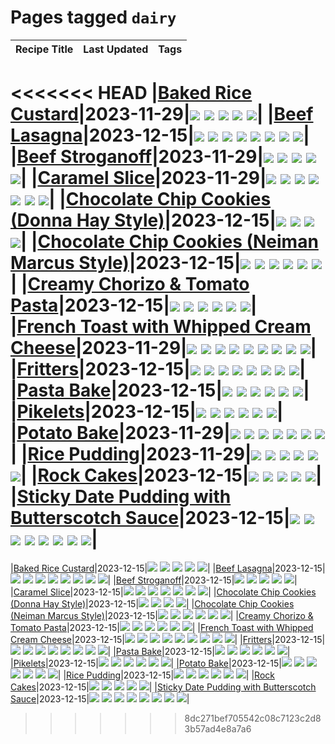 # Pages tagged `dairy`

|Recipe Title|Last Updated|Tags
|:---|:---|:---|
<<<<<<< HEAD
|[Baked Rice Custard](../recipes/bakedricecustard.md)|2023-11-29|[![](https://img.shields.io/badge/tag-baked-e5c1d4)](../tags/baked.md) [![](https://img.shields.io/badge/tag-dairy-10cdd6)](../tags/dairy.md) [![](https://img.shields.io/badge/tag-dessert-b7439e)](../tags/dessert.md) [![](https://img.shields.io/badge/tag-rice-1754e4)](../tags/rice.md) [![](https://img.shields.io/badge/tag-vegetarian-517a72)](../tags/vegetarian.md)|
|[Beef Lasagna](../recipes/beeflasagna.md)|2023-12-15|[![](https://img.shields.io/badge/tag-baked-e5c1d4)](../tags/baked.md) [![](https://img.shields.io/badge/tag-beef-32613c)](../tags/beef.md) [![](https://img.shields.io/badge/tag-dairy-10cdd6)](../tags/dairy.md) [![](https://img.shields.io/badge/tag-dinner-bb15fd)](../tags/dinner.md) [![](https://img.shields.io/badge/tag-easy-d4602a)](../tags/easy.md) [![](https://img.shields.io/badge/tag-italian-eadebe)](../tags/italian.md) [![](https://img.shields.io/badge/tag-pasta-5b6ac0)](../tags/pasta.md) [![](https://img.shields.io/badge/tag-stovetop-c6d429)](../tags/stovetop.md)|
|[Beef Stroganoff](../recipes/beefstroganoff.md)|2023-11-29|[![](https://img.shields.io/badge/tag-beef-32613c)](../tags/beef.md) [![](https://img.shields.io/badge/tag-dairy-10cdd6)](../tags/dairy.md) [![](https://img.shields.io/badge/tag-dinner-bb15fd)](../tags/dinner.md) [![](https://img.shields.io/badge/tag-russian-acbc2f)](../tags/russian.md) [![](https://img.shields.io/badge/tag-stovetop-c6d429)](../tags/stovetop.md)|
|[Caramel Slice](../recipes/caramelslice.md)|2023-11-29|[![](https://img.shields.io/badge/tag-amazing-6d71)](../tags/amazing.md) [![](https://img.shields.io/badge/tag-baked-e5c1d4)](../tags/baked.md) [![](https://img.shields.io/badge/tag-chocolate-13fda6)](../tags/chocolate.md) [![](https://img.shields.io/badge/tag-dairy-10cdd6)](../tags/dairy.md) [![](https://img.shields.io/badge/tag-dessert-b7439e)](../tags/dessert.md) [![](https://img.shields.io/badge/tag-long_prep_time-3a4f8e)](../tags/long_prep_time.md) [![](https://img.shields.io/badge/tag-vegetarian-517a72)](../tags/vegetarian.md)|
|[Chocolate Chip Cookies (Donna Hay Style)](../recipes/chocolatechipcookiesdonnahay.md)|2023-12-15|[![](https://img.shields.io/badge/tag-baked-e5c1d4)](../tags/baked.md) [![](https://img.shields.io/badge/tag-chocolate-13fda6)](../tags/chocolate.md) [![](https://img.shields.io/badge/tag-dairy-10cdd6)](../tags/dairy.md) [![](https://img.shields.io/badge/tag-dessert-b7439e)](../tags/dessert.md)|
|[Chocolate Chip Cookies (Neiman Marcus Style)](../recipes/chocolatechipcookiesneimanmarcus.md)|2023-12-15|[![](https://img.shields.io/badge/tag-amazing-6d71)](../tags/amazing.md) [![](https://img.shields.io/badge/tag-baked-e5c1d4)](../tags/baked.md) [![](https://img.shields.io/badge/tag-chocolate-13fda6)](../tags/chocolate.md) [![](https://img.shields.io/badge/tag-coffee-9fef19)](../tags/coffee.md) [![](https://img.shields.io/badge/tag-dairy-10cdd6)](../tags/dairy.md) [![](https://img.shields.io/badge/tag-dessert-b7439e)](../tags/dessert.md)|
|[Creamy Chorizo & Tomato Pasta](../recipes/creamychorizotomatopasta.md)|2023-12-15|[![](https://img.shields.io/badge/tag-boiled-32f6f2)](../tags/boiled.md) [![](https://img.shields.io/badge/tag-dairy-10cdd6)](../tags/dairy.md) [![](https://img.shields.io/badge/tag-dinner-bb15fd)](../tags/dinner.md) [![](https://img.shields.io/badge/tag-italian-eadebe)](../tags/italian.md) [![](https://img.shields.io/badge/tag-pasta-5b6ac0)](../tags/pasta.md) [![](https://img.shields.io/badge/tag-stovetop-c6d429)](../tags/stovetop.md)|
|[French Toast with Whipped Cream Cheese](../recipes/frenchtoastwhippedcreamcheese.md)|2023-11-29|[![](https://img.shields.io/badge/tag-amazing-6d71)](../tags/amazing.md) [![](https://img.shields.io/badge/tag-breakfast-e4f90)](../tags/breakfast.md) [![](https://img.shields.io/badge/tag-dairy-10cdd6)](../tags/dairy.md) [![](https://img.shields.io/badge/tag-dessert-b7439e)](../tags/dessert.md) [![](https://img.shields.io/badge/tag-fried-acaf3f)](../tags/fried.md) [![](https://img.shields.io/badge/tag-large_quantity-8ce73b)](../tags/large_quantity.md) [![](https://img.shields.io/badge/tag-messy-91514)](../tags/messy.md) [![](https://img.shields.io/badge/tag-mine-f47a18)](../tags/mine.md) [![](https://img.shields.io/badge/tag-vegetarian-517a72)](../tags/vegetarian.md)|
|[Fritters](../recipes/fritters.md)|2023-12-15|[![](https://img.shields.io/badge/tag-chicken-94b8ca)](../tags/chicken.md) [![](https://img.shields.io/badge/tag-dairy-10cdd6)](../tags/dairy.md) [![](https://img.shields.io/badge/tag-family-f53bfe)](../tags/family.md) [![](https://img.shields.io/badge/tag-fried-acaf3f)](../tags/fried.md) [![](https://img.shields.io/badge/tag-ham-da139a)](../tags/ham.md) [![](https://img.shields.io/badge/tag-lamb-ab4f55)](../tags/lamb.md) [![](https://img.shields.io/badge/tag-leftovers-c02c21)](../tags/leftovers.md) [![](https://img.shields.io/badge/tag-vegetables-2b6571)](../tags/vegetables.md)|
|[Pasta Bake](../recipes/pastabake.md)|2023-12-15|[![](https://img.shields.io/badge/tag-baked-e5c1d4)](../tags/baked.md) [![](https://img.shields.io/badge/tag-beef-32613c)](../tags/beef.md) [![](https://img.shields.io/badge/tag-cheesey-708555)](../tags/cheesey.md) [![](https://img.shields.io/badge/tag-dairy-10cdd6)](../tags/dairy.md) [![](https://img.shields.io/badge/tag-pasta-5b6ac0)](../tags/pasta.md) [![](https://img.shields.io/badge/tag-sides-9d5b24)](../tags/sides.md)|
|[Pikelets](../recipes/pikelets.md)|2023-12-15|[![](https://img.shields.io/badge/tag-breakfast-e4f90)](../tags/breakfast.md) [![](https://img.shields.io/badge/tag-dairy-10cdd6)](../tags/dairy.md) [![](https://img.shields.io/badge/tag-dessert-b7439e)](../tags/dessert.md) [![](https://img.shields.io/badge/tag-family-f53bfe)](../tags/family.md) [![](https://img.shields.io/badge/tag-fried-acaf3f)](../tags/fried.md) [![](https://img.shields.io/badge/tag-vegetarian-517a72)](../tags/vegetarian.md)|
|[Potato Bake](../recipes/potatobake.md)|2023-11-29|[![](https://img.shields.io/badge/tag-baked-e5c1d4)](../tags/baked.md) [![](https://img.shields.io/badge/tag-cheesey-708555)](../tags/cheesey.md) [![](https://img.shields.io/badge/tag-dairy-10cdd6)](../tags/dairy.md) [![](https://img.shields.io/badge/tag-potato-e7673c)](../tags/potato.md) [![](https://img.shields.io/badge/tag-savoury-fecb83)](../tags/savoury.md) [![](https://img.shields.io/badge/tag-sides-9d5b24)](../tags/sides.md) [![](https://img.shields.io/badge/tag-vegetarian-517a72)](../tags/vegetarian.md)|
|[Rice Pudding](../recipes/ricepudding.md)|2023-11-29|[![](https://img.shields.io/badge/tag-dairy-10cdd6)](../tags/dairy.md) [![](https://img.shields.io/badge/tag-dessert-b7439e)](../tags/dessert.md) [![](https://img.shields.io/badge/tag-easy-d4602a)](../tags/easy.md) [![](https://img.shields.io/badge/tag-rice-1754e4)](../tags/rice.md) [![](https://img.shields.io/badge/tag-rice_cooker-6a156e)](../tags/rice_cooker.md) [![](https://img.shields.io/badge/tag-vegetarian-517a72)](../tags/vegetarian.md)|
|[Rock Cakes](../recipes/rockcakes.md)|2023-12-15|[![](https://img.shields.io/badge/tag-baked-e5c1d4)](../tags/baked.md) [![](https://img.shields.io/badge/tag-dairy-10cdd6)](../tags/dairy.md) [![](https://img.shields.io/badge/tag-dessert-b7439e)](../tags/dessert.md) [![](https://img.shields.io/badge/tag-family-f53bfe)](../tags/family.md) [![](https://img.shields.io/badge/tag-vegetarian-517a72)](../tags/vegetarian.md)|
|[Sticky Date Pudding with Butterscotch Sauce](../recipes/stickydatepuddingwithbutterscotchsauce.md)|2023-12-15|[![](https://img.shields.io/badge/tag-amazing-6d71)](../tags/amazing.md) [![](https://img.shields.io/badge/tag-baked-e5c1d4)](../tags/baked.md) [![](https://img.shields.io/badge/tag-british-4a3565)](../tags/british.md) [![](https://img.shields.io/badge/tag-coffee-9fef19)](../tags/coffee.md) [![](https://img.shields.io/badge/tag-dairy-10cdd6)](../tags/dairy.md) [![](https://img.shields.io/badge/tag-dessert-b7439e)](../tags/dessert.md) [![](https://img.shields.io/badge/tag-stovetop-c6d429)](../tags/stovetop.md) [![](https://img.shields.io/badge/tag-vegetarian-517a72)](../tags/vegetarian.md)|
=======
|[Baked Rice Custard](../recipes/bakedricecustard.md)|2023-12-15|[![](https://img.shields.io/badge/tag-baked-c6d429)](../tags/baked.md) [![](https://img.shields.io/badge/tag-dairy-e5c1d4)](../tags/dairy.md) [![](https://img.shields.io/badge/tag-dessert-10cdd6)](../tags/dessert.md) [![](https://img.shields.io/badge/tag-rice-4d8aaa)](../tags/rice.md) [![](https://img.shields.io/badge/tag-vegetarian-6984a1)](../tags/vegetarian.md)|
|[Beef Lasagna](../recipes/beeflasagna.md)|2023-12-15|[![](https://img.shields.io/badge/tag-baked-c6d429)](../tags/baked.md) [![](https://img.shields.io/badge/tag-beef-208450)](../tags/beef.md) [![](https://img.shields.io/badge/tag-dairy-e5c1d4)](../tags/dairy.md) [![](https://img.shields.io/badge/tag-dinner-bb15fd)](../tags/dinner.md) [![](https://img.shields.io/badge/tag-easy-e4f90)](../tags/easy.md) [![](https://img.shields.io/badge/tag-italian-d5a11)](../tags/italian.md) [![](https://img.shields.io/badge/tag-pasta-32613c)](../tags/pasta.md) [![](https://img.shields.io/badge/tag-stovetop-5b6ac0)](../tags/stovetop.md)|
|[Beef Stroganoff](../recipes/beefstroganoff.md)|2023-12-15|[![](https://img.shields.io/badge/tag-beef-208450)](../tags/beef.md) [![](https://img.shields.io/badge/tag-dairy-e5c1d4)](../tags/dairy.md) [![](https://img.shields.io/badge/tag-dinner-bb15fd)](../tags/dinner.md) [![](https://img.shields.io/badge/tag-russian-eadebe)](../tags/russian.md) [![](https://img.shields.io/badge/tag-stovetop-5b6ac0)](../tags/stovetop.md)|
|[Caramel Slice](../recipes/caramelslice.md)|2023-12-15|[![](https://img.shields.io/badge/tag-amazing-b7439e)](../tags/amazing.md) [![](https://img.shields.io/badge/tag-baked-c6d429)](../tags/baked.md) [![](https://img.shields.io/badge/tag-chocolate-062ab)](../tags/chocolate.md) [![](https://img.shields.io/badge/tag-dairy-e5c1d4)](../tags/dairy.md) [![](https://img.shields.io/badge/tag-dessert-10cdd6)](../tags/dessert.md) [![](https://img.shields.io/badge/tag-long_prep_time-91514)](../tags/long_prep_time.md) [![](https://img.shields.io/badge/tag-vegetarian-6984a1)](../tags/vegetarian.md)|
|[Chocolate Chip Cookies (Donna Hay Style)](../recipes/chocolatechipcookiesdonnahay.md)|2023-12-15|[![](https://img.shields.io/badge/tag-baked-c6d429)](../tags/baked.md) [![](https://img.shields.io/badge/tag-chocolate-062ab)](../tags/chocolate.md) [![](https://img.shields.io/badge/tag-dairy-e5c1d4)](../tags/dairy.md) [![](https://img.shields.io/badge/tag-dessert-10cdd6)](../tags/dessert.md)|
|[Chocolate Chip Cookies (Neiman Marcus Style)](../recipes/chocolatechipcookiesneimanmarcus.md)|2023-12-15|[![](https://img.shields.io/badge/tag-amazing-b7439e)](../tags/amazing.md) [![](https://img.shields.io/badge/tag-baked-c6d429)](../tags/baked.md) [![](https://img.shields.io/badge/tag-chocolate-062ab)](../tags/chocolate.md) [![](https://img.shields.io/badge/tag-coffee-517a72)](../tags/coffee.md) [![](https://img.shields.io/badge/tag-dairy-e5c1d4)](../tags/dairy.md) [![](https://img.shields.io/badge/tag-dessert-10cdd6)](../tags/dessert.md)|
|[Creamy Chorizo & Tomato Pasta](../recipes/creamychorizotomatopasta.md)|2023-12-15|[![](https://img.shields.io/badge/tag-boiled-3a20e)](../tags/boiled.md) [![](https://img.shields.io/badge/tag-dairy-e5c1d4)](../tags/dairy.md) [![](https://img.shields.io/badge/tag-dinner-bb15fd)](../tags/dinner.md) [![](https://img.shields.io/badge/tag-italian-d5a11)](../tags/italian.md) [![](https://img.shields.io/badge/tag-pasta-32613c)](../tags/pasta.md) [![](https://img.shields.io/badge/tag-stovetop-5b6ac0)](../tags/stovetop.md)|
|[French Toast with Whipped Cream Cheese](../recipes/frenchtoastwhippedcreamcheese.md)|2023-12-15|[![](https://img.shields.io/badge/tag-amazing-b7439e)](../tags/amazing.md) [![](https://img.shields.io/badge/tag-breakfast-f47a18)](../tags/breakfast.md) [![](https://img.shields.io/badge/tag-dairy-e5c1d4)](../tags/dairy.md) [![](https://img.shields.io/badge/tag-dessert-10cdd6)](../tags/dessert.md) [![](https://img.shields.io/badge/tag-fried-9fef19)](../tags/fried.md) [![](https://img.shields.io/badge/tag-large_quantity-32f6f2)](../tags/large_quantity.md) [![](https://img.shields.io/badge/tag-messy-f53bfe)](../tags/messy.md) [![](https://img.shields.io/badge/tag-mine-6d71)](../tags/mine.md) [![](https://img.shields.io/badge/tag-vegetarian-6984a1)](../tags/vegetarian.md)|
|[Fritters](../recipes/fritters.md)|2023-12-15|[![](https://img.shields.io/badge/tag-chicken-5d33f3)](../tags/chicken.md) [![](https://img.shields.io/badge/tag-dairy-e5c1d4)](../tags/dairy.md) [![](https://img.shields.io/badge/tag-family-13fda6)](../tags/family.md) [![](https://img.shields.io/badge/tag-fried-9fef19)](../tags/fried.md) [![](https://img.shields.io/badge/tag-ham-cb29b)](../tags/ham.md) [![](https://img.shields.io/badge/tag-lamb-8ce73b)](../tags/lamb.md) [![](https://img.shields.io/badge/tag-leftovers-8344b1)](../tags/leftovers.md) [![](https://img.shields.io/badge/tag-vegetables-3a4f8e)](../tags/vegetables.md)|
|[Pasta Bake](../recipes/pastabake.md)|2023-12-15|[![](https://img.shields.io/badge/tag-baked-c6d429)](../tags/baked.md) [![](https://img.shields.io/badge/tag-beef-208450)](../tags/beef.md) [![](https://img.shields.io/badge/tag-cheesey-427cd)](../tags/cheesey.md) [![](https://img.shields.io/badge/tag-dairy-e5c1d4)](../tags/dairy.md) [![](https://img.shields.io/badge/tag-pasta-32613c)](../tags/pasta.md) [![](https://img.shields.io/badge/tag-sides-acbc2f)](../tags/sides.md)|
|[Pikelets](../recipes/pikelets.md)|2023-12-15|[![](https://img.shields.io/badge/tag-breakfast-f47a18)](../tags/breakfast.md) [![](https://img.shields.io/badge/tag-dairy-e5c1d4)](../tags/dairy.md) [![](https://img.shields.io/badge/tag-dessert-10cdd6)](../tags/dessert.md) [![](https://img.shields.io/badge/tag-family-13fda6)](../tags/family.md) [![](https://img.shields.io/badge/tag-fried-9fef19)](../tags/fried.md) [![](https://img.shields.io/badge/tag-vegetarian-6984a1)](../tags/vegetarian.md)|
|[Potato Bake](../recipes/potatobake.md)|2023-12-15|[![](https://img.shields.io/badge/tag-baked-c6d429)](../tags/baked.md) [![](https://img.shields.io/badge/tag-cheesey-427cd)](../tags/cheesey.md) [![](https://img.shields.io/badge/tag-dairy-e5c1d4)](../tags/dairy.md) [![](https://img.shields.io/badge/tag-potato-94b8ca)](../tags/potato.md) [![](https://img.shields.io/badge/tag-savoury-42963a)](../tags/savoury.md) [![](https://img.shields.io/badge/tag-sides-acbc2f)](../tags/sides.md) [![](https://img.shields.io/badge/tag-vegetarian-6984a1)](../tags/vegetarian.md)|
|[Rice Pudding](../recipes/ricepudding.md)|2023-12-15|[![](https://img.shields.io/badge/tag-dairy-e5c1d4)](../tags/dairy.md) [![](https://img.shields.io/badge/tag-dessert-10cdd6)](../tags/dessert.md) [![](https://img.shields.io/badge/tag-easy-e4f90)](../tags/easy.md) [![](https://img.shields.io/badge/tag-rice-4d8aaa)](../tags/rice.md) [![](https://img.shields.io/badge/tag-rice_cooker-e5fa6f)](../tags/rice_cooker.md) [![](https://img.shields.io/badge/tag-vegetarian-6984a1)](../tags/vegetarian.md)|
|[Rock Cakes](../recipes/rockcakes.md)|2023-12-15|[![](https://img.shields.io/badge/tag-baked-c6d429)](../tags/baked.md) [![](https://img.shields.io/badge/tag-dairy-e5c1d4)](../tags/dairy.md) [![](https://img.shields.io/badge/tag-dessert-10cdd6)](../tags/dessert.md) [![](https://img.shields.io/badge/tag-family-13fda6)](../tags/family.md) [![](https://img.shields.io/badge/tag-vegetarian-6984a1)](../tags/vegetarian.md)|
|[Sticky Date Pudding with Butterscotch Sauce](../recipes/stickydatepuddingwithbutterscotchsauce.md)|2023-12-15|[![](https://img.shields.io/badge/tag-amazing-b7439e)](../tags/amazing.md) [![](https://img.shields.io/badge/tag-baked-c6d429)](../tags/baked.md) [![](https://img.shields.io/badge/tag-british-dc62b7)](../tags/british.md) [![](https://img.shields.io/badge/tag-coffee-517a72)](../tags/coffee.md) [![](https://img.shields.io/badge/tag-dairy-e5c1d4)](../tags/dairy.md) [![](https://img.shields.io/badge/tag-dessert-10cdd6)](../tags/dessert.md) [![](https://img.shields.io/badge/tag-stovetop-5b6ac0)](../tags/stovetop.md) [![](https://img.shields.io/badge/tag-vegetarian-6984a1)](../tags/vegetarian.md)|
>>>>>>> 8dc271bef705542c08c7123c2d83b57ad4e8a7a6

